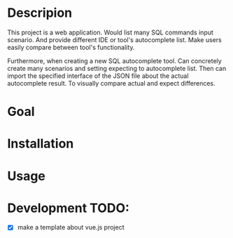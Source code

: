# Descripion
This project is a web application. Would list many SQL commands input scenario. And provide different IDE or tool's autocomplete list. Make users easily compare between tool's functionality.

Furthermore, when creating a new SQL autocomplete tool. Can concretely create many scenarios and setting expecting to autocomplete list. Then can import the specified interface of the JSON file about the actual autocomplete result. To visually compare actual and expect differences.

# Goal

# Installation

# Usage

# Development TODO:
- [x] make a template about vue.js project